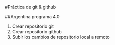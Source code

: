 #Práctica de git & github

##Argentina programa 4.0

1. Crear repositorio git
2. Crear repositorio github
3. Subir los cambios de repositorio local a remoto 
